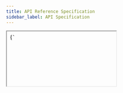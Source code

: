 ```yaml
---
title: API Reference Specification
sidebar_label: API Specification
---
```





<iframe className='iframe_page iframe_page--zoom90' srcDoc={`
<html>
<head>
  <title>ReDoc</title>
  <meta charset="utf-8" />
  <meta name="viewport" content="width=device-width, initial-scale=1" />
  <link
    href="https://fonts.googleapis.com/css?family=Montserrat:300,400,700|Roboto:300,400,700"
    rel="stylesheet"
  />
  <style>
    body {
      margin: 0;
      padding: 0;
    }
  </style>
</head>
<body>
<redoc spec-url="/redoc/main-api.json"></redoc>
<script src="https://cdn.jsdelivr.net/npm/redoc@next/bundles/redoc.standalone.js"></script>
</body>
</html>
`} />